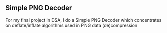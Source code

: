 ## Simple PNG Decoder
For my final project in DSA, I do a Simple PNG Decoder which concentrates on deflate/inflate algorithms used in PNG data (de)compression
